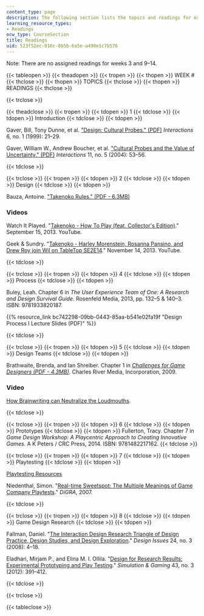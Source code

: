 ```yaml
---
content_type: page
description: The following section lists the topics and readings for each session.
learning_resource_types:
- Readings
ocw_type: CourseSection
title: Readings
uid: 523f52ec-016c-8b5b-6a5e-a490e1c7b576
---
```


Note: There are no assigned readings for weeks 3 and 9–14.

{{< tableopen >}}
{{< theadopen >}}
{{< tropen >}}
{{< thopen >}}
WEEK #
{{< thclose >}}
{{< thopen >}}
TOPICS
{{< thclose >}}
{{< thopen >}}
READINGS
{{< thclose >}}

{{< trclose >}}

{{< theadclose >}}
{{< tropen >}}
{{< tdopen >}}
1
{{< tdclose >}}
{{< tdopen >}}
Introduction
{{< tdclose >}}
{{< tdopen >}}


Gaver, Bill, Tony Dunne, et al. ["Design: Cultural Probes." (PDF)](http://ellieharmon.com/wp-content/uploads/01-28-Gaver-CulturalProbes.pdf) _Interactions_ 6, no. 1 (1999): 21–29.

Gaver, William W., Andrew Boucher, et al. ["Cultural Probes and the Value of Uncertainty." (PDF)](http://research.gold.ac.uk/4720/1/p53-gaver.pdf) _Interactions_ 11, no. 5 (2004): 53–56.


{{< tdclose >}}

{{< trclose >}}
{{< tropen >}}
{{< tdopen >}}
2
{{< tdclose >}}
{{< tdopen >}}
Design
{{< tdclose >}}
{{< tdopen >}}


Bauza, Antoine. ["Takenoko Rules." (PDF - 6.3MB)](http://www.matagot.com/docs/Takenoko_rules_EN.pdf)

### Videos

Watch It Played. "[Takenoko - How To Play (feat. Collector's Edition)](https://www.youtube.com/watch?v=o6MJEbGbCNs&feature=youtu.be)." September 15, 2013. YouTube.

Geek & Sundry. "[Takenoko - Harley Morenstein, Rosanna Pansino, and Drew Roy join Wil on TableTop SE2E14](https://www.youtube.com/watch?v=wv4n-e-hb_o&feature=youtu.be)." November 14, 2013. YouTube.


{{< tdclose >}}

{{< trclose >}}
{{< tropen >}}
{{< tdopen >}}
4
{{< tdclose >}}
{{< tdopen >}}
Process
{{< tdclose >}}
{{< tdopen >}}


Buley, Leah. Chapter 6 in _The User Experience Team of One: A Research and Design Survival Guide_. Rosenfeld Media, 2013, pp. 132–5 & 140–3. ISBN: 9781933820187.

{{% resource_link bc742298-09bb-0443-85aa-b541e02fa19f "Design Process I Lecture Slides (PDF)" %}}


{{< tdclose >}}

{{< trclose >}}
{{< tropen >}}
{{< tdopen >}}
5
{{< tdclose >}}
{{< tdopen >}}
Design Teams
{{< tdclose >}}
{{< tdopen >}}


Brathwaite, Brenda, and Ian Shreiber. Chapter 1 in [_Challenges for Game Designers (PDF - 4.3MB)_](https://epdf.pub/challenges-for-game-designers.html). Charles River Media, Incorporation, 2009.

### Video

[How Brainwriting can Neutralize the Loudmouths](http://www.kellogg.northwestern.edu/news_articles/2014/06262014-video-thompson-brainwriting.aspx).


{{< tdclose >}}

{{< trclose >}}
{{< tropen >}}
{{< tdopen >}}
6
{{< tdclose >}}
{{< tdopen >}}
Prototypes
{{< tdclose >}}
{{< tdopen >}}
Fullerton, Tracy. Chapter 7 in _Game Design Workshop: A Playcentric Approach to Creating Innovative Games_. A K Peters / CRC Press, 2014. ISBN: 9781482217162.
{{< tdclose >}}

{{< trclose >}}
{{< tropen >}}
{{< tdopen >}}
7
{{< tdclose >}}
{{< tdopen >}}
Playtesting
{{< tdclose >}}
{{< tdopen >}}


[Playtesting Resources](http://playtestingworkshops.com/resources.html)

Niedenthal, Simon. "[Real-time Sweetspot: The Multiple Meanings of Game Company Playtests](https://dspace.mah.se/handle/2043/12775)." _DiGRA_, 2007.


{{< tdclose >}}

{{< trclose >}}
{{< tropen >}}
{{< tdopen >}}
8
{{< tdclose >}}
{{< tdopen >}}
Game Design Research
{{< tdclose >}}
{{< tdopen >}}


Fallman, Daniel. "[The Interaction Design Research Triangle of Design Practice, Design Studies, and Design Exploration](http://dx.doi.org/10.1162/desi.2008.24.3.4)." _Design Issues_ 24, no. 3 (2008): 4–18.

Eladhari, Mirjam P., and Elina M. I. Ollila. "[Design for Research Results: Experimental Prototyping and Play Testing](http://dx.doi.org/10.1177/1046878111434255)." _Simulation & Gaming_ 43, no. 3 (2012): 391–412.


{{< tdclose >}}

{{< trclose >}}

{{< tableclose >}}